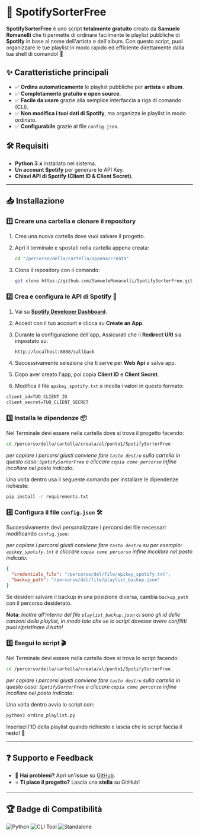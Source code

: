 # 🎵 SpotifySorterFree

**SpotifySorterFree** è uno script **totalmente gratuito** creato da **Samuele Romanelli** che ti permette di ordinare facilmente le playlist pubbliche di **Spotify** in base al nome dell'artista e dell'album. Con questo script, puoi organizzare le tue playlist in modo rapido ed efficiente direttamente dalla tua shell di comando! 🚀

## ✨ Caratteristiche principali
- ✅ **Ordina automaticamente** le playlist pubbliche per **artista** e **album**.
- ✅ **Completamente gratuito e open source**.
- ✅ **Facile da usare** grazie alla semplice interfaccia a riga di comando (CLI).
- ✅ **Non modifica i tuoi dati di Spotify**, ma organizza le playlist in modo ordinato.
- ✅ **Configurabile** grazie al file `config.json`.

## 🛠️ Requisiti
- **Python 3.x** installato nel sistema.
- **Un account Spotify** per generare le API Key.
- **Chiavi API di Spotify (Client ID & Client Secret)**.

---

## 📥 Installazione

### 1️⃣ Creare una cartella e clonare il repository

1. Crea una nuova cartella dove vuoi salvare il progetto.

2. Apri il terminale e spostati nella cartella appena creata:

   ```bash
   cd "/percorso/della/cartella/appena/creata"
   ```

3. Clona il repository con il comando:

   ```bash
   git clone https://github.com/SamueleRomanelli/SpotifySorterFree.git
   ```

### 2️⃣ Crea e configura le API di Spotify 🔑

1. Vai su **[Spotify Developer Dashboard](https://developer.spotify.com/dashboard/applications)**.

2. Accedi con il tuo account e clicca su **Create an App**.

3. Durante la configurazione dell'app, Assicurati che il **Redirect URI** sia impostato su:
   ```
   http://localhost:8888/callback
   ```

4. Successivamente seleziona che ti serve per **Web Api** e salva app.

5. Dopo aver creato l'app, poi copia **Client ID** e **Client Secret**.

6. Modifica il file `apikey_spotify.txt` e incolla i valori in questo formato:

```txt
client_id=TUO_CLIENT_ID
client_secret=TUO_CLIENT_SECRET
```

### 3️⃣ Installa le dipendenze 📦

Nel Terminale devi essere nella cartella dove si trova il progetto facendo:

```bash
cd /percorso/della/cartella/creata/al/punto1/SpotifySorterFree
```

_per copiare i percorsi giusti conviene fare `tasto destro` sulla cartella in questo caso: `SpotifySorterFree` e cliccare `copia come percorso` infine incollare nel posto indicato:_

Una volta dentro usa il seguente comando per installare le dipendenze richieste:

```bash
pip install -r requirements.txt
```

### 4️⃣ Configura il file `config.json` 🛠

Successivamente devi personalizzare i percorsi dei file necessari modificando `config.json`:

_per copiare i percorsi giusti conviene fare `tasto destro` su per esempio: `apikey_spotify.txt` e cliccare `copia come percorso` infine incollare nel posto indicato:_

```json
{
  "credentials_file": "/percorso/del/file/apikey_spotify.txt",
  "backup_path": "/percorso/del/file/playlist_backup.json"
}
```

Se desideri salvare il backup in una posizione diversa, cambia `backup_path` con il percorso desiderato.

**Nota**: _Inoltre all'interno del file `playlist_backup.json` ci sono gli id delle canzoni della playlist, in modo tale che se lo script dovesse avere conflitti puoi ripristinare il tutto!_

### 5️⃣ Esegui lo script 🎬

Nel Terminale devi essere nella cartella dove si trova lo script facendo:

```bash
cd /percorso/della/cartella/creata/al/punto1/SpotifySorterFree
```

_per copiare i percorsi giusti conviene fare `tasto destro` sulla cartella in questo caso: `SpotifySorterFree` e cliccare `copia come percorso` infine incollare nel posto indicato:_

Una volta dentro avvia lo script con:

```bash
python3 ordina_playlist.py
```

Inserisci l'ID della playlist quando richiesto e lascia che lo script faccia il resto! 🎵

---

## ❓ Supporto e Feedback
- 📩 **Hai problemi?** Apri un'issue su [GitHub](https://github.com/SamueleRomanelli/SpotifySorterFree/issues).
- ⭐ **Ti piace il progetto?** Lascia una **stella** su GitHub!

---

## 🏆 Badge di Compatibilità
![Python](https://img.shields.io/badge/Python-3.x-blue?logo=python&logoColor=white)
![CLI Tool](https://img.shields.io/badge/CLI-Tool-informational?logo=terminal&logoColor=white)
![Standalone](https://img.shields.io/badge/Standalone-Yes-green)

